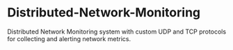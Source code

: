 # Distributed-Network-Monitoring
Distributed Network Monitoring system with custom UDP and TCP protocols for collecting and alerting network metrics.
